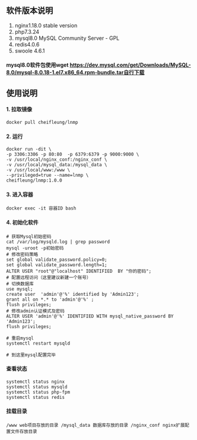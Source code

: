 ## 软件版本说明
1. nginx1.18.0 stable version
2. php7.3.24
3. mysql8.0 MySQL Community Server - GPL 
4. redis4.0.6
5. swoole 4.6.1

#### mysql8.0软件包使用wget https://dev.mysql.com/get/Downloads/MySQL-8.0/mysql-8.0.18-1.el7.x86_64.rpm-bundle.tar自行下载

## 使用说明
#### 1. 拉取镜像
`docker pull cheifleung/lnmp`
#### 2. 运行
    docker run -dit \
    -p 3306:3306 -p 80:80  -p 6379:6379 -p 9000:9000 \
    -v /usr/local/nginx_conf:/nginx_conf \
    -v /usr/local/mysql_data:/mysql_data \
    -v /usr/local/www:/www \
    --privileged=true --name=lnmp \
    cheifleung/lnmp:1.0.0


#### 3. 进入容器
`docker exec -it 容器ID bash `

#### 4. 初始化软件

    # 获取Mysql初始密码
	cat /var/log/mysqld.log | grep password 
    mysql -uroot -p初始密码 
    # 修改密码策略
    set global validate_password.policy=0;
    set global validate_password.length=1;
    ALTER USER "root"@"localhost" IDENTIFIED  BY "你的密码";
	# 配置远程访问（这里建议新建一个账号）
	# 切换数据库
	use mysql;
	create user  'admin'@'%' identified by 'Admin123';
	grant all on *.* to 'admin'@'%' ;
	flush privileges;
	# 修改admin认证模式及密码
	ALTER USER 'admin'@'%' IDENTIFIED WITH mysql_native_password BY 'Admin123';
	flush privileges;
	
	# 重启mysql
	systemctl restart mysqld
	
	# 到这里mysql配置完毕

#### 查看状态
    systemctl status nginx
    systemctl status mysqld
    systemctl status php-fpm
    systemctl status redis
    
#### 挂载目录

`/www web项目存放的目录
/mysql_data 数据库存放的目录
/nginx_conf nginx扩展配置文件存放目录
`